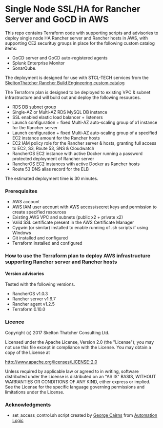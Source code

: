 # Single Node SSL/HA for Rancher Server and GoCD in AWS

This repo contains Terraform code with supporting scripts and advisories to deploy single node HA Rancher server and Rancher hosts in AWS, with supporting CE2 securituy groups in place for the following custom catalog items:

* GoCD server and GoCD auto-registered agents
* Splunk Enterprise Monitor
* SonarQube.

The deployment is designed for use with STCL-TECH services from the [SkeltonThatcher Rancher Build Engineering custom catalog ](https://github.com/SkeltonThatcher/rancher-buildeng-catalog)

The Terraform plan is designed to be deployed to existing VPC & subnet infrastructure and will build out and deploy the following resources.

* RDS DB subnet group
* Single-AZ or Multi-AZ RDS MySQL DB instance
* SSL enabled elastic load balancer + listeners
* Launch configuration + fixed Multi-AZ auto-scaling group of x1 instance for the Rancher server
* Launch configuration + fixed Multi-AZ auto-scaling group of a specified EC2 instance amount for the Rancher hosts
* EC2 IAM policy role for the Rancher server & hosts, granting full access to EC2, S3, Route 53, SNS & Cloudwatch
* RancherOS EC2 instance with active Docker running a password protected deployment of Rancher server
* RancherOS EC2 instances with active Docker as Rancher hosts
* Route 53 DNS alias record for the ELB

The estimated deployment time is 30 minutes.

### Prerequisites

* AWS account
* AWS IAM user account with AWS access/secret keys and permission to create specified resources
* Existing AWS VPC and subnets (public x2 + private x2)
* Valid SSL certificate present in the AWS Certificate Manager
* Cygwin (or similar) installed to enable running of .sh scripts if using Windows
* Git installed and configured
* Terraform installed and configured

### How to use the Terraform plan to deploy AWS infrastructure supporting Rancher server and Rancher hosts

#### Version advisories
Tested with the following versions.

* RancherOS v1.0.3
* Rancher server v1.6.7
* Rancher agent v1.2.5
* Terraform 0.10.0

### Licence

Copyright (c) 2017 Skelton Thatcher Consulting Ltd.

Licensed under the Apache License, Version 2.0 (the "License"); you may not use this file except in compliance with the License. You may obtain a copy of the License at

http://www.apache.org/licenses/LICENSE-2.0

Unless required by applicable law or agreed to in writing, software distributed under the License is distributed on an "AS IS" BASIS, WITHOUT WARRANTIES OR CONDITIONS OF ANY KIND, either express or implied. See the License for the specific language governing permissions and limitations under the License.

### Acknowledgments

* set_access_control.sh script created by [George Cairns](https://www.linkedin.com/in/george-cairns-9624b621/) from [Automation Logic](http://www.automationlogic.com/)
